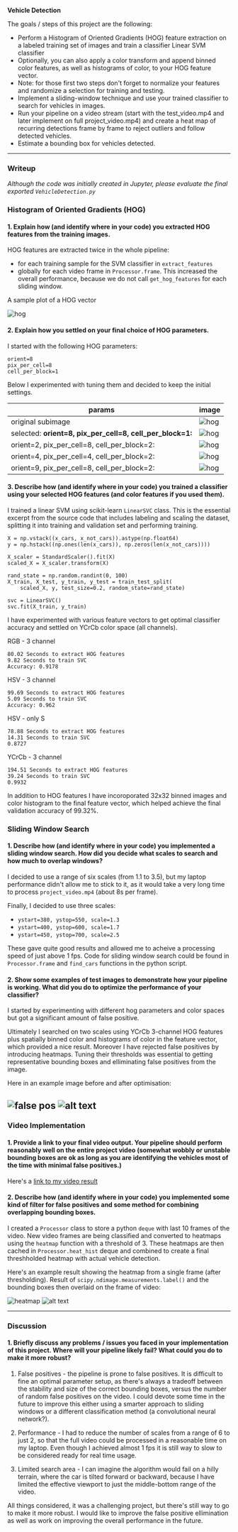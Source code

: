 **Vehicle Detection**

The goals / steps of this project are the following:

* Perform a Histogram of Oriented Gradients (HOG) feature extraction on a labeled training set of images and train a classifier Linear SVM classifier
* Optionally, you can also apply a color transform and append binned color features, as well as histograms of color, to your HOG feature vector.
* Note: for those first two steps don't forget to normalize your features and randomize a selection for training and testing.
* Implement a sliding-window technique and use your trained classifier to search for vehicles in images.
* Run your pipeline on a video stream (start with the test_video.mp4 and later implement on full project_video.mp4) and create a heat map of recurring detections frame by frame to reject outliers and follow detected vehicles.
* Estimate a bounding box for vehicles detected.

[//]: # (Image References)
[image1]: ./writeup_assets/early_result.png
[image2]: ./writeup_assets/early_result_2.png
[image3]: ./writeup_assets/false_positives.png
[image4]: ./writeup_assets/hog_vector.png
[image5]: ./writeup_assets/later_result.png
[image6]: ./writeup_assets/sample_frame.png
[image7]: ./writeup_assets/unbalanced_feature.png
[heatmap]: ./writeup_assets/heatmap.png
[video1]: ./project_video_output.mp4
[hog282]: ./writeup_assets/hog_282.png
[hog442]: ./writeup_assets/hog_442.png
[hog881]: ./writeup_assets/hog_881.png
[hog982]: ./writeup_assets/hog_982.png
[hog_o]: ./writeup_assets/hog_o.png


---
### Writeup

*Although the code was initially created in Jupyter, please evaluate the final exported `VehicleDetection.py`*

### Histogram of Oriented Gradients (HOG)

#### 1. Explain how (and identify where in your code) you extracted HOG features from the training images.

HOG features are extracted twice in the whole pipeline:

- for each training sample for the SVM classifier in `extract_features`
- globally for each video frame in `Processor.frame`. This increased the overall
  performance, because we do not call `get_hog_features` for each sliding window.


A sample plot of a HOG vector

![hog][image4]

#### 2. Explain how you settled on your final choice of HOG parameters.

I started with the following HOG parameters:

```
orient=8
pix_per_cell=8
cell_per_block=1
```

Below I experimented with tuning them and decided to keep the initial settings.

| params | image |
| -- | -- |
| original subimage | ![hog][hog_o] |
| selected: **orient=8, pix_per_cell=8, cell_per_block=1:** | ![hog][hog881] |
| orient=2, pix_per_cell=8, cell_per_block=2: | ![hog][hog282] |
| orient=4, pix_per_cell=4, cell_per_block=2: | ![hog][hog442] |
| orient=9, pix_per_cell=8, cell_per_block=2: | ![hog][hog982] |

#### 3. Describe how (and identify where in your code) you trained a classifier using your selected HOG features (and color features if you used them).

I trained a linear SVM using scikit-learn `LinearSVC` class. This is the essential excerpt from the source code that includes labeling and scaling the dataset, splitting it into training and validation set and performing
training.

```
X = np.vstack((x_cars, x_not_cars)).astype(np.float64)
y = np.hstack((np.ones(len(x_cars)), np.zeros(len(x_not_cars))))

X_scaler = StandardScaler().fit(X)
scaled_X = X_scaler.transform(X)

rand_state = np.random.randint(0, 100)
X_train, X_test, y_train, y_test = train_test_split(
    scaled_X, y, test_size=0.2, random_state=rand_state)

svc = LinearSVC()
svc.fit(X_train, y_train)
```

I have experimented with various feature vectors to get optimal classifier accuracy and settled
on YCrCb color space (all channels).


RGB - 3 channel
```
80.02 Seconds to extract HOG features
9.82 Seconds to train SVC
Accuracy: 0.9178
```

HSV - 3 channel
```
99.69 Seconds to extract HOG features
5.09 Seconds to train SVC
Accuracy: 0.962
```

HSV - only S
```
78.88 Seconds to extract HOG features
14.31 Seconds to train SVC
0.8727
```

YCrCb - 3 channel
```
194.51 Seconds to extract HOG features
39.24 Seconds to train SVC
0.9932
```

In addition to HOG features I have incoroporated 32x32 binned images and color
histogram to the final feature vector, which helped achieve the final validation
accuracy of 99.32%.

### Sliding Window Search

#### 1. Describe how (and identify where in your code) you implemented a sliding window search.  How did you decide what scales to search and how much to overlap windows?

I decided to use a range of six scales (from 1.1 to 3.5), but my laptop performance didn't allow me to
stick to it, as it would take a very long time to process `project_video.mp4` (about 8s per frame).

Finally, I decided to use three scales:

- `ystart=380, ystop=550, scale=1.3`
- `ystart=400, ystop=600, scale=1.7`
- `ystart=450, ystop=700, scale=2.5`

These gave quite good results and allowed me to acheive a processing speed of just above 1 fps. Code for sliding window search could be found in `Processor.frame` and `find_cars` functions in the python script.

#### 2. Show some examples of test images to demonstrate how your pipeline is working.  What did you do to optimize the performance of your classifier?

I started by experimenting with different hog parameters and color spaces but got a significant amount of
false positive.

Ultimately I searched on two scales using YCrCb 3-channel HOG features plus spatially binned color and histograms of color in the feature vector, which provided a nice result. Moreover I have rejected false positives by introducing heatmaps. Tuning their thresholds was essential to getting representative bounding boxes and elliminating false positives from the image.

Here in an example image before and after optimisation:

![false pos][image3]
![alt text][image5]
---

### Video Implementation

#### 1. Provide a link to your final video output.  Your pipeline should perform reasonably well on the entire project video (somewhat wobbly or unstable bounding boxes are ok as long as you are identifying the vehicles most of the time with minimal false positives.)

Here's a [link to my video result](./project_video_output.mp4)


#### 2. Describe how (and identify where in your code) you implemented some kind of filter for false positives and some method for combining overlapping bounding boxes.

I created a `Processor` class to store a python `deque` with last 10 frames of the video. New video frames
are being classified and converted to heatmaps using the `heatmap` function with a threshold of 3. These heatmaps are then cached in `Processor.heat_hist` deque and combined to create a final threshholded heatmap with actual vehicle detection.

Here's an example result showing the heatmap from a single frame (after thresholding). Result of `scipy.ndimage.measurements.label()` and the bounding boxes then overlaid on the frame of video:

![heatmap][heatmap]
![alt text][image5]

---

### Discussion

#### 1. Briefly discuss any problems / issues you faced in your implementation of this project.  Where will your pipeline likely fail?  What could you do to make it more robust?

1. False positives - the pipeline is prone to false positives. It is difficult to fine an optimal parameter setup, as there's always a tradeoff between the stability and size of the correct bounding boxes, versus the number of random false positives on the video. I could devote some time in the future to improve this either using a smarter approach to sliding windows or a different classification method (a convolutional neural network?).

2. Performance - I had to reduce the number of scales from a range of 6 to just 2, so that the full video could
be processed in a reasonable time on my laptop. Even though I achieved almost 1 fps it is still way to slow to be considered ready for real time usage.

3. Limited search area - I can imagine the algorithm would fail on a hilly terrain, where the car is tilted forward or backward, because I have limited the effective viewport to just the middle-bottom range of the video.

All things considered, it was a challenging project, but there's still way to go to make it more robust. I would like to improve the false positive ellimination as well as work on improving the overall performance in the future.

